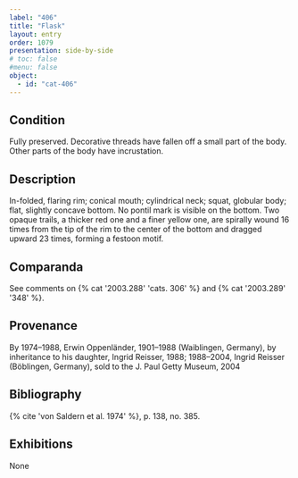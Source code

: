```yaml
---
label: "406"
title: "Flask"
layout: entry
order: 1079
presentation: side-by-side
# toc: false
#menu: false 
object:
  - id: "cat-406"
---
```


## Condition

Fully preserved. Decorative threads have fallen off a small part of the body. Other parts of the body have incrustation.

## Description

In-folded, flaring rim; conical mouth; cylindrical neck; squat, globular body; flat, slightly concave bottom. No pontil mark is visible on the bottom. Two opaque trails, a thicker red one and a finer yellow one, are spirally wound 16 times from the tip of the rim to the center of the bottom and dragged upward 23 times, forming a festoon motif.

## Comparanda

See comments on {% cat '2003.288' 'cats. 306' %} and {% cat '2003.289' '348' %}.

## Provenance

By 1974–1988, Erwin Oppenländer, 1901–1988 (Waiblingen, Germany), by inheritance to his daughter, Ingrid Reisser, 1988; 1988–2004, Ingrid Reisser (Böblingen, Germany), sold to the J. Paul Getty Museum, 2004

## Bibliography

{% cite 'von Saldern et al. 1974' %}, p. 138, no. 385.

## Exhibitions

None
